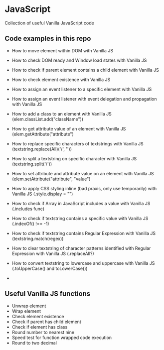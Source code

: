 # JavaScript
Collection of useful Vanilla JavaScript code

## Code examples in this repo
- How to move element within DOM with Vanilla JS
- How to check DOM ready and Window load states with Vanilla JS
- How to check if parent element contains a child element with Vanilla JS
- How to check element existence with Vanilla JS
- How to assign an event listener to a specific element with Vanilla JS
- How to assign an event listener with event delegation and propagation with Vanilla JS

- How to add a class to an element with Vanilla JS (elem.classList.add("className"))
- How to get attribute value of an element with Vanilla JS (elem.getAttribute("attribute")
- How to replace specific characters of textstrings with Vanilla JS (textstring.replace(All)('/', ''))
- How to split a textstring on specific character with Vanilla JS (textstring.split('/'))
- How to set attribute and attribute value on an element with Vanilla JS (elem.setAttribute("attribute", "value")
- How to apply CSS styling inline (bad praxis, only use temporarily) with Vanilla JS (.style.display = "")
- How to check if Array in JavaScript includes a value with Vanilla JS (.includes func)
- How to check if textstring contains a specific value with Vanilla JS (.indexOf() !== -1)
- How to check if textstring contains Regular Expression with Vanilla JS (textstring.match(regex))
- How to clear textstring of character patterns identified with Regular Expression with Vanilla JS (.replaceAll?)
- How to convert textstring to lowercase and uppercase with Vanilla JS (.toUpperCase() and toLowerCase())
- 

## Useful Vanilla JS functions
- Unwrap element
- Wrap element
- Check element existence
- Check if parent has child element
- Check if element has class
- Round number to nearest nine
- Speed test for function wrapped code execution
- Round to two decimal
